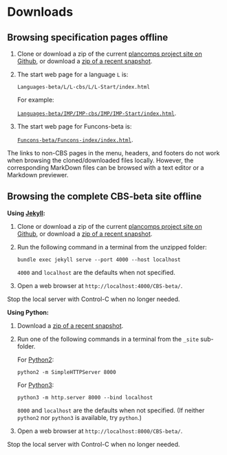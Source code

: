 Downloads
=========

Browsing specification pages offline
------------------------------------

1.  Clone or download a zip of the current [plancomps project site on Github],
    or download a [zip of a recent snapshot].
   
2.  The start web page for a language `L` is:

    ```
    Languages-beta/L/L-cbs/L/L-Start/index.html
    ```
    For example:
    
    [`Languages-beta/IMP/IMP-cbs/IMP/IMP-Start/index.html`].
  
3.  The start web page for Funcons-beta is:

    [`Funcons-beta/Funcons-index/index.html`].

The links to non-CBS pages in the menu, headers, and footers do not work when
browsing the cloned/downloaded files locally. However, the corresponding
MarkDown files can be browsed with a text editor or a Markdown previewer.

Browsing the complete CBS-beta site offline
-------------------------------------------

__Using [Jekyll]:__

1.  Clone or download a zip of the current [plancomps project site on Github],
    or download a [zip of a recent snapshot].

2.  Run the following command in a terminal from the unzipped folder:
    
    ```
    bundle exec jekyll serve --port 4000 --host localhost
    ```
    `4000` and `localhost` are the defaults when not specified.

3.  Open a web browser at `http://localhost:4000/CBS-beta/`.

Stop the local server with Control-C when no longer needed.

__Using Python:__

1.  Download a [zip of a recent snapshot].

2.  Run one of the following commands in a terminal from the `_site` sub-folder.
    
    For [Python2]:
    ```
    python2 -m SimpleHTTPServer 8000
    ```
    For [Python3]:
    ```
    python3 -m http.server 8000 --bind localhost
    ```
    `8000` and `localhost` are the defaults when not specified.
    (If neither `python2` nor `python3` is available, try `python`.)

3.  Open a web browser at `http://localhost:8000/CBS-beta/`.

Stop the local server with Control-C when no longer needed.


[plancomps project site on Github]: https://github.com/plancomps/plancomps.github.io

[zip of a recent snapshot]: https://github.com/plancomps/plancomps.github.io/blob/master/downloads/CBS-beta-website.zip

[`Languages-beta/IMP/IMP-cbs/IMP/IMP-Start/index.html`]: Languages-beta/IMP/IMP-cbs/IMP/IMP-Start/index.html

[`Funcons-beta/Funcons-index/index.html`]: Funcons-beta/Funcons-index/index.html

[Jekyll]: https://help.github.com/articles/setting-up-your-github-pages-site-locally-with-jekyll/

[Python3]: https://docs.python.org/3/library/http.server.html

[Python2]: https://docs.python.org/2/library/simplehttpserver.html#module-SimpleHTTPServer
